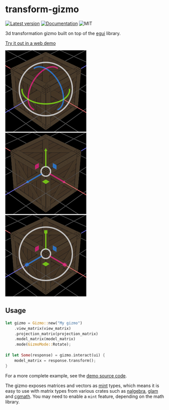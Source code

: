 # transform-gizmo

[![Latest version](https://img.shields.io/crates/v/transform-gizmo.svg)](https://crates.io/crates/transform-gizmo)
[![Documentation](https://docs.rs/transform-gizmo/badge.svg)](https://docs.rs/transform-gizmo)
![MIT](https://img.shields.io/badge/license-MIT-blue.svg)

3d transformation gizmo built on top of the [egui](https://github.com/emilk/egui) library.

[Try it out in a web demo](https://urholaukkarinen.github.io/transform-gizmo/)

![Rotation](media/rotation.png)
![Translation](media/translation.png)
![Scale](media/scale.png)

## Usage

```rust 
let gizmo = Gizmo::new("My gizmo")
    .view_matrix(view_matrix)
    .projection_matrix(projection_matrix)
    .model_matrix(model_matrix)
    .mode(GizmoMode::Rotate);

if let Some(response) = gizmo.interact(ui) {
    model_matrix = response.transform();
}
```

For a more complete example, see the [demo source code](demo/src/main.rs).

The gizmo exposes matrices and vectors as [mint](https://github.com/kvark/mint) types, which means it is easy to use with matrix types from various crates
such as [nalgebra](https://github.com/dimforge/nalgebra), [glam](https://github.com/bitshifter/glam-rs)
and [cgmath](https://github.com/rustgd/cgmath). You may need to enable a `mint` feature, depending on the math library.
